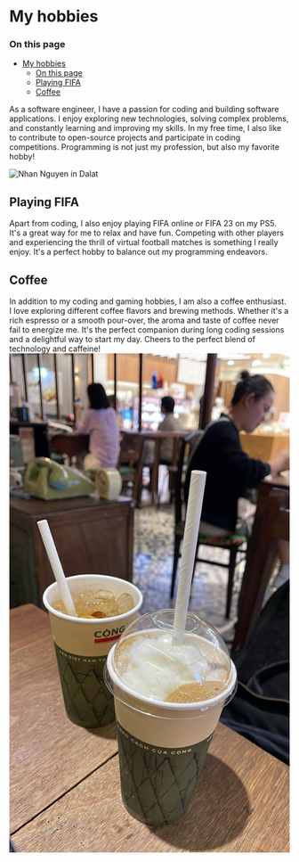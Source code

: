 # My hobbies
### On this page
<!---toc start-->

* [My hobbies](#my-hobbies)
    * [On this page](#on-this-page)
  * [Playing FIFA](#playing-fifa)
  * [Coffee](#coffee)

<!---toc end-->

As a software engineer, I have a passion for coding and building software applications. I enjoy exploring new technologies, solving complex problems, and constantly learning and improving my skills. In my free time, I also like to contribute to open-source projects and participate in coding competitions. Programming is not just my profession, but also my favorite hobby!

![Nhan Nguyen in Dalat](../images/blogs/Hello%20hobby.md/IMG_0266.JPG?raw=true)

## Playing FIFA
Apart from coding, I also enjoy playing FIFA online or FIFA 23 on my PS5. It's a great way for me to relax and have fun. Competing with other players and experiencing the thrill of virtual football matches is something I really enjoy. It's a perfect hobby to balance out my programming endeavors.

## Coffee
In addition to my coding and gaming hobbies, I am also a coffee enthusiast. I love exploring different coffee flavors and brewing methods. Whether it's a rich espresso or a smooth pour-over, the aroma and taste of coffee never fail to energize me. It's the perfect companion during long coding sessions and a delightful way to start my day. Cheers to the perfect blend of technology and caffeine!
![My love coffee](../images/blogs/Hello%20hobby.md/coffee.jpeg?raw=true)